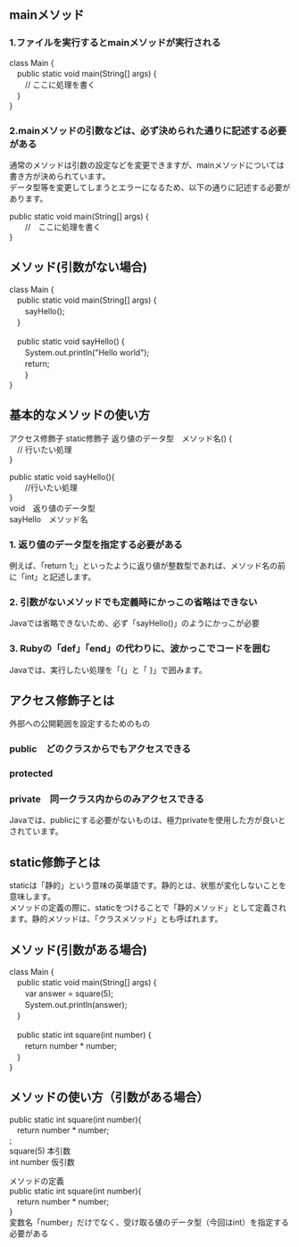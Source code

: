 ## mainメソッド  
### 1.ファイルを実行するとmainメソッドが実行される  
class Main {  
　public static void main(String[] args) {  
　　// ここに処理を書く  
　}  
}  
### 2.mainメソッドの引数などは、必ず決められた通りに記述する必要がある  
通常のメソッドは引数の設定などを変更できますが、mainメソッドについては書き方が決められています。  
データ型等を変更してしまうとエラーになるため、以下の通りに記述する必要があります。  

public static void main(String[] args) {  
　　//　ここに処理を書く  
}  

## メソッド(引数がない場合)  
class Main {  
　public static void main(String[] args) {  
　　sayHello();  
　}  

　public static void sayHello() {  
　　System.out.println("Hello world");  
　　return;  
　　}  
}  
## 基本的なメソッドの使い方  
アクセス修飾子 static修飾子 返り値のデータ型　メソッド名() {  
　// 行いたい処理  
}  

public static void sayHello(){  
　　//行いたい処理  
}  
void　返り値のデータ型  
sayHello　メソッド名  

### 1. 返り値のデータ型を指定する必要がある  
例えば、「return 1;」といったように返り値が整数型であれば、メソッド名の前に「int」と記述します。  
### 2. 引数がないメソッドでも定義時にかっこの省略はできない  
Javaでは省略できないため、必ず「sayHello()」のようにかっこが必要  
### 3. Rubyの「def」「end」の代わりに、波かっこでコードを囲む  
Javaでは、実行したい処理を「{」と「 }」で囲みます。　　

## アクセス修飾子とは  
外部への公開範囲を設定するためのもの
### public　どのクラスからでもアクセスできる  
### protected  
### private　同一クラス内からのみアクセスできる  
Javaでは、publicにする必要がないものは、極力privateを使用した方が良いとされています。  

## static修飾子とは  
staticは「静的」という意味の英単語です。静的とは、状態が変化しないことを意味します。  
メソッドの定義の際に、staticをつけることで「静的メソッド」として定義されます。静的メソッドは、「クラスメソッド」とも呼ばれます。  

## メソッド(引数がある場合)  
class Main {  
　public static void main(String[] args) {  
　　var answer = square(5);  
　　System.out.println(answer);  
　}  

　public static int square(int number) {  
　　return number * number;  
　}  
}  

## メソッドの使い方（引数がある場合）  
public static int square(int number){  
　return number * number;  
;  
square(5) 本引数  
int number 仮引数  

メソッドの定義  
public static int square(int number){  
　return number * number;  
}  
変数名「number」だけでなく、受け取る値のデータ型（今回はint）を指定する必要がある  
